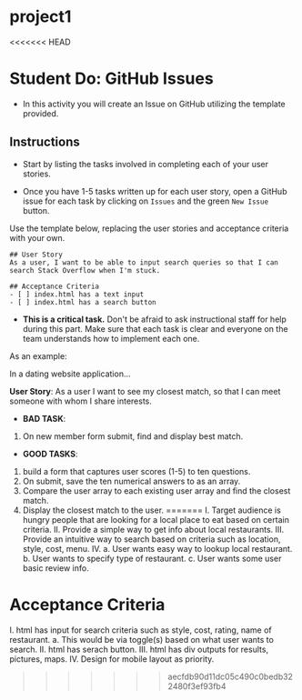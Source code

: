 # project1

<<<<<<< HEAD


# Student Do: GitHub Issues

* In this activity you will create an Issue on GitHub utilizing the template provided.

## Instructions

* Start by listing the tasks involved in completing each of your user stories.

* Once you have 1-5 tasks written up for each user story, open a GitHub issue for each task by clicking on `Issues` and the green `New Issue` button.

Use the template below, replacing the user stories and acceptance criteria with your own.

```
## User Story
As a user, I want to be able to input search queries so that I can search Stack Overflow when I'm stuck.

## Acceptance Criteria
- [ ] index.html has a text input
- [ ] index.html has a search button
```

* **This is a critical task.** Don't be afraid to ask instructional staff for help during this part. Make sure that each task is clear and everyone on the team understands how to implement each one. 

As an example:

In a dating website application...

**User Story**: As a user I want to see my closest match, so that I can meet someone with whom I share interests.

* **BAD TASK**: 
1. On new member form submit, find and display best match.

* **GOOD TASKS**: 
1. build a form that captures user scores (1-5) to ten questions. 
2. On submit, save the ten numerical answers to as an array.
3. Compare the user array to each existing user array and find the closest match.
4. Display the closest match to the user.
=======
I.      Target audience is hungry people that are looking for a local place to eat based on certain criteria.
II.     Provide a simple way to get info about local restaurants.
III.    Provide an intuitive way to search based on criteria such as location, style, cost, menu.
IV.     a. User wants easy way to lookup local restaurant.
        b. User wants to specify type of restaurant.
        c. User wants some user basic review info.
  
# Acceptance Criteria
I.      html has input for search criteria such as style, cost, rating, name of restaurant.
        a.  This would be via toggle(s) based on what user wants to search.
II.     html has serach button.
III.    html has div outputs for results, pictures, maps.
IV.     Design for mobile layout as priority. 






>>>>>>> aecfdb90d11dc05c490c0bedb322480f3ef93fb4
